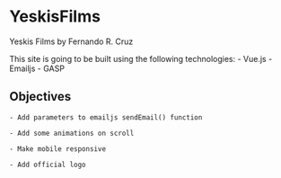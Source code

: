 # YeskisFilms
Yeskis Films by Fernando R. Cruz

This site is going to be built using the following technologies:
    - Vue.js
    - Emailjs
    - GASP


## Objectives
    - Add parameters to emailjs sendEmail() function
    
    - Add some animations on scroll 

    - Make mobile responsive
    
    - Add official logo

    